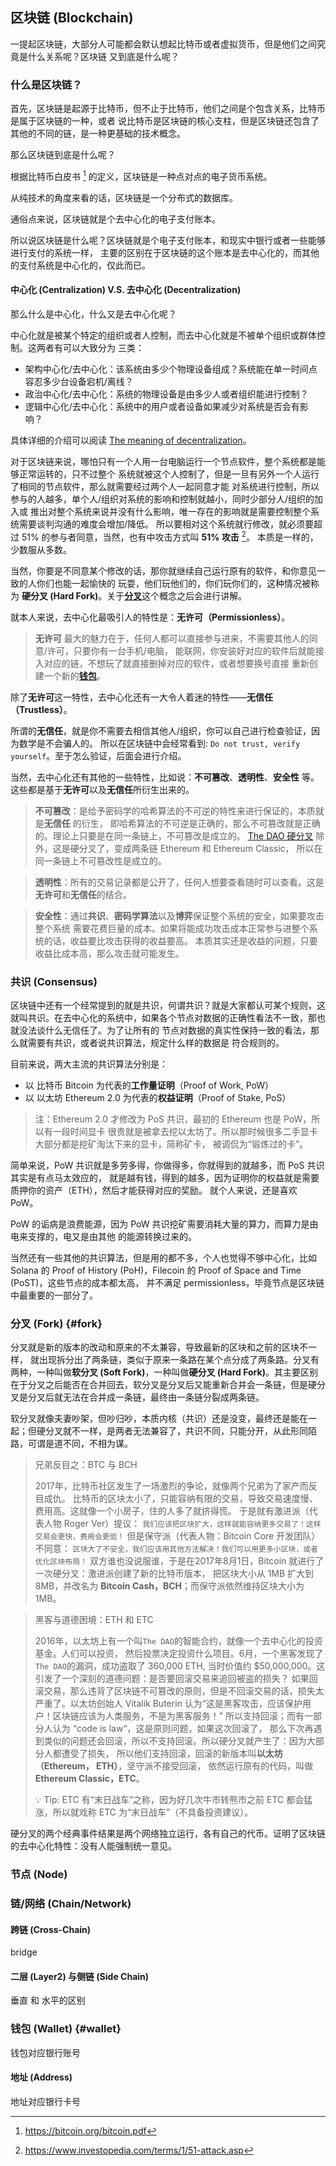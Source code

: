 ## 区块链 (Blockchain)

一提起区块链，大部分人可能都会默认想起比特币或者虚拟货币，但是他们之间究竟是什么关系呢？区块链
又到底是什么呢？

### 什么是区块链？

首先，区块链是起源于比特币，但不止于比特币，他们之间是个包含关系，比特币是属于区块链的一种，或者
说比特币是区块链的核心支柱，但是区块链还包含了其他的不同的链，是一种更基础的技术概念。

那么区块链到底是什么呢？

根据比特币白皮书 [^btc-paper] 的定义，区块链是一种点对点的电子货币系统。

[^btc-paper]: https://bitcoin.org/bitcoin.pdf

从纯技术的角度来看的话，区块链是一个分布式的数据库。

通俗点来说，区块链就是个去中心化的电子支付账本。

所以说区块链是什么呢？区块链就是个电子支付账本，和现实中银行或者一些能够进行支付的系统一样，
主要的区别在于区块链的这个账本是去中心化的，而其他的支付系统是中心化的，仅此而已。

#### 中心化 (Centralization) V.S. 去中心化 (Decentralization)

那么什么是中心化，什么又是去中心化呢？

中心化就是被某个特定的组织或者人控制，而去中心化就是不被单个组织或群体控制。这两者有可以大致分为
三类：

- 架构中心化/去中心化：该系统由多少个物理设备组成？系统能在单一时间点容忍多少台设备宕机/离线？
- 政治中心化/去中心化：系统的物理设备是由多少人或者组织能进行控制？
- 逻辑中心化/去中心化：系统中的用户或者设备如果减少对系统是否会有影响？

具体详细的介绍可以阅读 [The meaning of decentralization](https://medium.com/@VitalikButerin/the-meaning-of-decentralization-a0c92b76a274)。

对于区块链来说，哪怕只有一个人用一台电脑运行一个节点软件，整个系统都是能够正常运转的，只不过整个
系统就被这个人控制了，但是一旦有另外一个人运行了相同的节点软件，那么就需要经过两个人一起同意才能
对系统进行控制，所以参与的人越多，单个人/组织对系统的影响和控制就越小，同时少部分人/组织的加入或
推出对整个系统来说并没有什么影响，唯一存在的影响就是需要控制整个系统需要谈判沟通的难度会增加/降低。
所以要相对这个系统就行修改，就必须要超过 51% 的参与者同意，当然，也有中攻击方式叫 **51% 攻击** [^51-percent-attack]。
本质是一样的，少数服从多数。

[^51-percent-attack]: https://www.investopedia.com/terms/1/51-attack.asp

当然，你要是不同意某个修改的话，那你就继续自己运行原有的软件，和你意见一致的人你们也能一起愉快的
玩耍，他们玩他们的，你们玩你们的，这种情况被称为 **硬分叉 (Hard Fork)**。关于[**分叉**](#分叉-fork-fork)这个概念之后会进行讲解。

就本人来说，去中心化最吸引人的特性是：**无许可（Permissionless）**。

> **无许可** 最大的魅力在于，任何人都可以直接参与进来，不需要其他人的同意/许可，只要你有一台手机/电脑，
> 能联网，你安装好对应的软件后就能接入对应的链，不想玩了就直接删掉对应的软件，或者想要换号直接
> 重新创建一个新的[**钱包**](#钱包-wallet-wallet)。

除了**无许可**这一特性，去中心化还有一大令人着迷的特性——**无信任（Trustless）**。

所谓的**无信任**，就是你不需要去相信其他人/组织，你可以自己进行检查验证，因为数学是不会骗人的。
所以在区块链中会经常看到: `Do not trust, verify yourself`。至于怎么验证，后面会进行介绍。

当然，去中心化还有其他的一些特性，比如说：**不可篡改**、**透明性**、**安全性** 等。
这些都是基于**无许可**以及**无信任**所衍生出来的。

> **不可篡改**：是给予密码学的哈希算法的不可逆的特性来进行保证的，本质就是**无信任** 的衍生，
> 即哈希算法的不可逆是正确的，那么不可篡改就是正确的。理论上只要是在同一条链上，不可篡改是成立的。
> [The DAO 硬分叉][the-dao] 除外，这是硬分叉了，变成两条链 Ethereum 和 Ethereum Classic，
> 所以在同一条链上不可篡改性是成立的。

> **透明性**：所有的交易记录都是公开了，任何人想要查看随时可以查看。这是**无许可**和**无信任**的结合。

> **安全性**：通过**共识**、**密码学算法**以及**博弈**保证整个系统的安全，如果要攻击整个系统
> 需要花费巨量的成本。如果将能成功攻击成本正常参与进整个系统的话，收益要比攻击获得的收益要高。
> 本质其实还是收益的问题，只要收益比成本高，那么攻击就可能发生。

[the-dao]: https://en.wikipedia.org/wiki/The_DAO

### 共识 (Consensus)

区块链中还有一个经常提到的就是共识，何谓共识？就是大家都认可某个规则，这就叫共识。在去中心化的系统中，如果各个节点对数据的正确性看法不一致，那也就没法谈什么无信任了。为了让所有的
节点对数据的真实性保持一致的看法，那么就需要有共识，或者说共识算法，规定什么样的数据是
符合规则的。

目前来说，两大主流的共识算法分别是：

- 以 比特币 Bitcoin 为代表的**工作量证明**（Proof of Work, PoW）
- 以 以太坊 Ethereum 2.0 为代表的**权益证明**（Proof of Stake, PoS）

> 注：Ethereum 2.0 才修改为 PoS 共识，最初的 Ethereum 也是 PoW，所以有一段时间显卡
> 很贵就是被拿去挖以太坊了。所以那时候很多二手显卡大部分都是挖矿淘汰下来的显卡，简称矿卡，
> 被调侃为“锻炼过的卡”。

简单来说，PoW 共识就是多劳多得，你做得多，你就得到的就越多，而 PoS 共识其实是有点马太效应的，
就是越有钱，得到的越多，因为证明你的权益就是需要质押你的资产（ETH），然后才能获得对应的奖励。
就个人来说，还是喜欢 PoW。

PoW 的诟病是浪费能源，因为 PoW 共识挖矿需要消耗大量的算力，而算力是由电来支撑的，电又是由其他
的能源转换过来的。

当然还有一些其他的共识算法，但是用的都不多，个人也觉得不够中心化，比如 Solana 的 Proof of
History (PoH)，Filecoin 的 Proof of Space and Time (PoST)，这些节点的成本都太高，
并不满足 permissionless，毕竟节点是区块链中最重要的一部分了。

### 分叉 (Fork) {#fork}

分叉就是新的版本的改动和原来的不太兼容，导致最新的区块和之前的区块不一样，
就出现拆分出了两条链，类似于原来一条路在某个点分成了两条路。分叉有两种，一种叫做**软分叉 (Soft Fork)**，一种叫做**硬分叉 (Hard Fork)**。其主要区别在于分叉之后能否在合并回去，软分叉是分叉后又能重新合并会一条链，但是硬分叉是分叉后就无法在合并成一条链，最终由一条链分裂成两条链。

软分叉就像夫妻吵架，但吵归吵，本质内核（共识）还是没变，最终还是能在一起；但硬分叉就不一样，是两者无法兼容了，共识不同，只能分开，从此形同陌路，可谓是道不同，不相为谋。

> 兄弟反目之：BTC 与 BCH
>
> 2017年，比特币社区发生了一场激烈的争论，就像两个兄弟为了家产而反目成仇。
> 比特币的区块太小了，只能容纳有限的交易，导致交易速度慢、费用高。这就像一个小房子，住的人多了就挤得慌。
> 于是就有激进派（代表人物 Roger Ver）提议：
> `我们应该把区块扩大，这样就能容纳更多交易了！这样交易会更快，费用会更低！`
> 但是保守派（代表人物：Bitcoin Core 开发团队）不同意：
> `区块大了不安全，我们应该用其他方法解决！我们可以用更多小区块，或者优化区块布局！`
> 双方谁也没说服谁，于是在2017年8月1日，Bitcoin 就进行了一次硬分叉：激进派创建了新的比特币版本，
> 把区块大小从 1MB 扩大到 8MB，并改名为 **Bitcoin Cash，BCH**；而保守派依然维持区块大小为 1MB。


> 黑客与道德困境：ETH 和 ETC
>
> 2016年，以太坊上有一个叫`The DAO`的智能合约，就像一个去中心化的投资基金。人们可以投资，
> 然后投票决定投资什么项目。6月，一个黑客发现了`The DAO`的漏洞，成功盗取了 360,000 ETH,
> 当时价值约 $50,000,000。这引发了一个深刻的道德问题：是否要回滚交易来追回被盗的损失？
> 如果回滚交易，那么违背了区块链不可篡改的原则，但是不回滚交易的话，损失太严重了。以太坊创始人
> Vitalik Buterin 认为“这是黑客攻击，应该保护用户！区块链应该为人类服务，不是为黑客服务！”
> 所以支持回滚；而有一部分人认为 “code is law“，这是原则问题，如果这次回滚了，
> 那么下次再遇到类似的问题还会回滚，所以不支持回滚。所以硬分叉就产生了：因为大部分人都遭受了损失，
> 所以他们支持回滚，回滚的新版本叫**以太坊（Ethereum， ETH）**，坚守派不接受回滚，
> 依然运行原有的代码，叫做**Ethereum Classic，ETC**。
>
> :bulb: Tip: ETC 有“末日战车”之称，因为好几次牛市转熊市之前 ETC 都会猛涨，所以就戏称 ETC
> 为“末日战车”（不具备投资建议）。

硬分叉的两个经典事件结果是两个网络独立运行，各有自己的代币。证明了区块链的去中心化特性：没有人能强制统一意见。

### 节点 (Node)


### 链/网络 (Chain/Network)

#### 跨链 (Cross-Chain)

bridge

#### 二层 (Layer2) 与侧链 (Side Chain)

垂直 和 水平的区别


### 钱包 (Wallet) {#wallet}

钱包对应银行账号

#### 地址 (Address)

地址对应银行卡号
